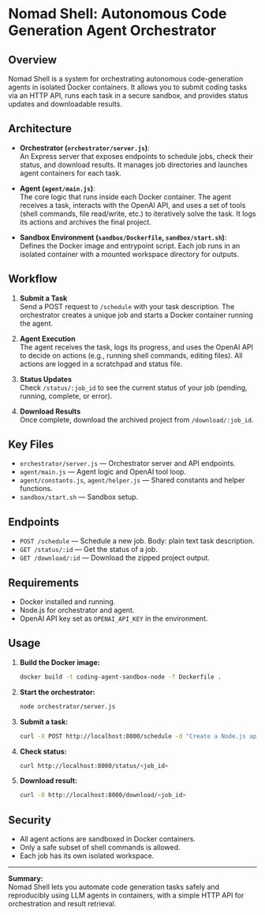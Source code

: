 # Nomad Shell: Autonomous Code Generation Agent Orchestrator

## Overview

Nomad Shell is a system for orchestrating autonomous code-generation agents in isolated Docker containers. It allows you to submit coding tasks via an HTTP API, runs each task in a secure sandbox, and provides status updates and downloadable results.

## Architecture

- **Orchestrator (`orchestrator/server.js`)**:  
  An Express server that exposes endpoints to schedule jobs, check their status, and download results. It manages job directories and launches agent containers for each task.

- **Agent (`agent/main.js`)**:  
  The core logic that runs inside each Docker container. The agent receives a task, interacts with the OpenAI API, and uses a set of tools (shell commands, file read/write, etc.) to iteratively solve the task. It logs its actions and archives the final project.

- **Sandbox Environment (`sandbox/Dockerfile`, `sandbox/start.sh`)**:  
  Defines the Docker image and entrypoint script. Each job runs in an isolated container with a mounted workspace directory for outputs.

## Workflow

1. **Submit a Task**  
   Send a POST request to `/schedule` with your task description. The orchestrator creates a unique job and starts a Docker container running the agent.

2. **Agent Execution**  
   The agent receives the task, logs its progress, and uses the OpenAI API to decide on actions (e.g., running shell commands, editing files). All actions are logged in a scratchpad and status file.

3. **Status Updates**  
   Check `/status/:job_id` to see the current status of your job (pending, running, complete, or error).

4. **Download Results**  
   Once complete, download the archived project from `/download/:job_id`.

## Key Files

- `orchestrator/server.js` — Orchestrator server and API endpoints.
- `agent/main.js` — Agent logic and OpenAI tool loop.
- `agent/constants.js`, `agent/helper.js` — Shared constants and helper functions.
- `sandbox/start.sh` — Sandbox setup.

## Endpoints

- `POST /schedule` — Schedule a new job. Body: plain text task description.
- `GET /status/:id` — Get the status of a job.
- `GET /download/:id` — Download the zipped project output.

## Requirements

- Docker installed and running.
- Node.js for orchestrator and agent.
- OpenAI API key set as `OPENAI_API_KEY` in the environment.

## Usage

1. **Build the Docker image:**
   ```sh
   docker build -t coding-agent-sandbox-node -f Dockerfile .
   ```

2. **Start the orchestrator:**
   ```sh
   node orchestrator/server.js
   ```

3. **Submit a task:**
   ```sh
   curl -X POST http://localhost:8000/schedule -d "Create a Node.js app that prints Hello World"
   ```

4. **Check status:**
   ```sh
   curl http://localhost:8000/status/<job_id>
   ```

5. **Download result:**
   ```sh
   curl -O http://localhost:8000/download/<job_id>
   ```

## Security

- All agent actions are sandboxed in Docker containers.
- Only a safe subset of shell commands is allowed.
- Each job has its own isolated workspace.

---

**Summary:**  
Nomad Shell lets you automate code generation tasks safely and reproducibly using LLM agents in containers, with a simple HTTP API for orchestration and result retrieval.